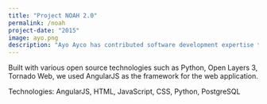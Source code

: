 ```yaml
---
title: "Project NOAH 2.0"
permalink: /noah
project-date: "2015"
image: ayo.png
description: "Ayo Ayco has contributed software development expertise to UPLB, DOST, Infor, and various government-funded projects such as University of the Philippines’ National Operational Assessment of Hazards and Ateneo’s Cloud-Based Intelligent Total Analysis System."
---
```


Built with various open source technologies such as Python, Open Layers 3, Tornado Web, we used AngularJS as the framework for the web application.

Technologies: AngularJS, HTML, JavaScript, CSS, Python, PostgreSQL
